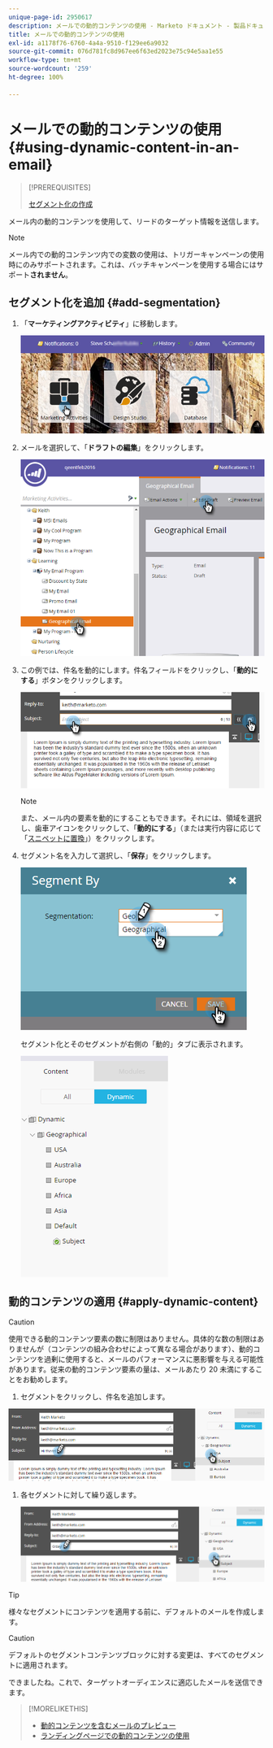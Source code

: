 ```yaml
---
unique-page-id: 2950617
description: メールでの動的コンテンツの使用 - Marketo ドキュメント - 製品ドキュメント
title: メールでの動的コンテンツの使用
exl-id: a1178f76-6760-4a4a-9510-f129ee6a9032
source-git-commit: 076d781fc8d967ee6f63ed2023e75c94e5aa1e55
workflow-type: tm+mt
source-wordcount: '259'
ht-degree: 100%

---
```


# メールでの動的コンテンツの使用 {#using-dynamic-content-in-an-email}

>[!PREREQUISITES]
>
>[セグメント化の作成](/help/marketo/product-docs/personalization/segmentation-and-snippets/segmentation/create-a-segmentation.md)

メール内の動的コンテンツを使用して、リードのターゲット情報を送信します。

>[!NOTE]
>
>メール内での動的コンテンツ内での変数の使用は、トリガーキャンペーンの使用時にのみサポートされます。これは、バッチキャンペーンを使用する場合にはサポート&#x200B;**されません**。

## セグメント化を追加 {#add-segmentation}

1. 「**マーケティングアクティビティ**」に移動します。

   ![](assets/login-marketing-activities.png)

1. メールを選択して、「**ドラフトの編集**」をクリックします。

   ![](assets/1.2.png)

1. この例では、件名を動的にします。件名フィールドをクリックし、「**動的にする**」ボタンをクリックします。

   ![](assets/1.3.png)

   >[!NOTE]
   >
   >また、メール内の要素を動的にすることもできます。それには、領域を選択し、歯車アイコンをクリックして、「**動的にする**」（または実行内容に応じて「[スニペットに置換](/help/marketo/product-docs/personalization/segmentation-and-snippets/snippets/create-a-snippet.md)」）をクリックします。

1. セグメント名を入力して選択し、「**保存**」をクリックします。

   ![](assets/1.4.png)

   セグメント化とそのセグメントが右側の「動的」タブに表示されます。

   ![](assets/1.5.png)

## 動的コンテンツの適用 {#apply-dynamic-content}

>[!CAUTION]
>
>使用できる動的コンテンツ要素の数に制限はありません。具体的な数の制限はありませんが（コンテンツの組み合わせによって異なる場合があります）、動的コンテンツを過剰に使用すると、メールのパフォーマンスに悪影響を与える可能性があります。従来の動的コンテンツ要素の量は、メールあたり 20 未満にすることをお勧めします。

1. セグメントをクリックし、件名を追加します。

![](assets/2.1.png)

1. 各セグメントに対して繰り返します。

   ![](assets/2.2.png)

>[!TIP]
>
>様々なセグメントにコンテンツを適用する前に、デフォルトのメールを作成します。

>[!CAUTION]
>
>デフォルトのセグメントコンテンツブロックに対する変更は、すべてのセグメントに適用されます。

できましたね。これで、ターゲットオーディエンスに適応したメールを送信できます。

>[!MORELIKETHIS]
>
>* [動的コンテンツを含むメールのプレビュー](/help/marketo/product-docs/email-marketing/general/functions-in-the-editor/preview-an-email-with-dynamic-content.md)
>* [ランディングページでの動的コンテンツの使用](/help/marketo/product-docs/demand-generation/landing-pages/free-form-landing-pages/use-dynamic-content-in-a-free-form-landing-page.md)

